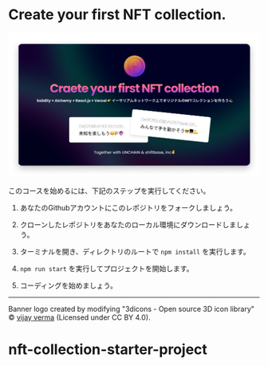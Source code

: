 # Create your first NFT collection.

![](public/ETH-NFT-banner-blur.png)

このコースを始めるには、下記のステップを実行してください。

1. あなたのGithubアカウントにこのレポジトリをフォークしましょう。

2. クローンしたレポジトリをあなたのローカル環境にダウンロードしましょう。

3. ターミナルを開き、ディレクトリのルートで `npm install` を実行します。

4. `npm run start` を実行してプロジェクトを開始します。

5. コーディングを始めましょう。

----
Banner logo created by modifying  "3dicons - Open source 3D icon library" © [vijay verma](https://www.figma.com/community/file/1030350068466019692) (Licensed under CC BY 4.0).
# nft-collection-starter-project
